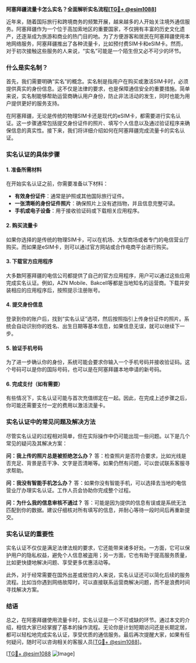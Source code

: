 **阿塞拜疆流量卡怎么实名？全面解析实名流程[[TG💪+ @esim1088](https://t.me/s/esim1088)]**

近年来，随着国际旅行和跨境商务的频繁开展，越来越多的人开始关注境外通信服务。阿塞拜疆作为一个位于高加索地区的重要国家，不仅拥有丰富的历史文化遗产，还逐渐成为旅游和商业的热门目的地。为了方便游客和居民在阿塞拜疆使用本地网络服务，阿塞拜疆推出了各种流量卡，比如预付费SIM卡和eSIM卡。然而，对于初次接触这些服务的人来说，“实名”可能是一个陌生但又必不可少的环节。

### 什么是实名制？

首先，我们需要明确“实名”的概念。实名制是指用户在购买或激活SIM卡时，必须提供真实的身份信息。这不仅是法律的要求，也是保障通信安全的重要措施。简单来说，实名制能够帮助运营商确认用户身份，防止非法活动的发生，同时也能为用户提供更好的服务支持。

在阿塞拜疆，无论是传统的物理SIM卡还是现代的eSIM卡，都需要进行实名认证。这一步骤通常包括提交身份证件的照片、填写个人信息以及通过验证程序来确保信息的真实性。接下来，我们将详细介绍如何在阿塞拜疆完成流量卡的实名认证。

### 实名认证的具体步骤

#### 1. 准备所需材料

在开始实名认证之前，你需要准备以下材料：

- **有效身份证件**：通常是护照或其他国际旅行证件。
- **一张清晰的身份证件照片**：确保照片上没有遮挡物，并且信息完整可读。
- **手机或电子设备**：用于接收验证码或下载相关应用程序。

#### 2. 购买流量卡

如果你选择的是传统的物理SIM卡，可以在机场、大型商场或者专门的电信营业厅购买。而如果是eSIM卡，则可以通过官方网站或合作电商平台进行购买。

#### 3. 下载官方应用程序

大多数阿塞拜疆的电信公司都提供了自己的官方应用程序，用户可以通过这些应用完成实名认证。例如，AZN Mobile、Bakcell等都是当地知名的运营商。下载并安装相应的应用程序后，按照提示注册账号。

#### 4. 提交身份信息

登录到你的账户后，找到“实名认证”选项，然后按照指引上传身份证件的照片。系统会自动识别你的姓名、出生日期等基本信息，如果信息无误，就可以继续下一步。

#### 5. 验证手机号码

为了进一步确认你的身份，系统可能会要求你输入一个手机号码并接收验证码。这个号码可以是你的国际号码，也可以是在阿塞拜疆本地申请的新号码。

#### 6. 完成支付（如有需要）

有些情况下，实名认证可能与首次充值绑定在一起。因此，在完成上述步骤之后，你可能还需要支付一定的费用以激活流量卡。

### 实名认证中的常见问题及解决方法

尽管实名认证的过程相对简单，但在实际操作中仍可能出现一些问题。以下是几个常见的疑问及其解决方案：

**问：我上传的照片总是被拒绝怎么办？**
答：检查照片是否符合要求，比如光线是否充足、背景是否干净、文字是否清晰等。如果仍然有问题，可以尝试联系客服寻求帮助。

**问：我没有智能手机怎么办？**
答：如果你没有智能手机，可以选择去当地的电信营业厅办理实名认证。工作人员会协助你完成整个过程。

**问：为什么我的信息审核不通过？**
答：可能是因为提供的信息有误或是系统无法匹配到你的数据。建议仔细核对所有填写的信息，并耐心等待一段时间后再重新提交。

### 实名认证的重要性

实名认证不仅仅是满足法律法规的要求，它还能带来诸多好处。一方面，它可以保护用户的隐私权益，避免个人信息被盗用；另一方面，它也有助于提高服务质量，比如更快捷地解决问题、享受更多优惠活动等。

此外，对于经常需要在国外出差或居住的人来说，实名认证还可以简化后续的服务流程。比如当你遇到网络故障时，可以直接联系运营商解决问题，而不是浪费时间寻找解决方案。

### 结语

总之，在阿塞拜疆使用流量卡时，实名认证是一个不可或缺的环节。通过本文的介绍，相信大家已经掌握了基本的操作流程。无论你是计划短期访问还是长期定居，都可以轻松地完成实名认证，享受优质的通信服务。最后再次提醒大家，如果有任何疑问，随时可以咨询相关的客服人员[[TG💪+ @esim1088](https://t.me/s/esim1088)]。

[[TG💪+ @esim1088](https://t.me/s/esim1088) ![Image](https://i.postimg.cc/4NQfJmqS/Snipaste-2025-05-13-00-14-12.png)]